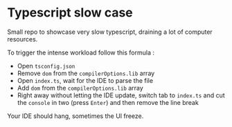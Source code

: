 # Typescript slow case

Small repo to showcase very slow typescript, draining a lot of computer resources.

To trigger the intense workload follow this formula :

* Open `tsconfig.json`
* Remove `dom` from the `compilerOptions.lib` array
* Open `index.ts`, wait for the IDE to parse the file
* Add `dom` from the `compilerOptions.lib` array
* Right away without letting the IDE update, switch tab to `index.ts` and cut the `console` in two (press `Enter`) and then remove the line break

Your IDE should hang, sometimes the UI freeze.

